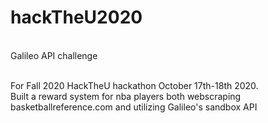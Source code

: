 # hackTheU2020
<br>
Galileo API challenge
<br>
<br>

For Fall 2020 HackTheU hackathon October 17th-18th 2020. 
<br>
Built a reward system for nba players both webscraping basketballreference.com and utilizing Galileo's sandbox API
